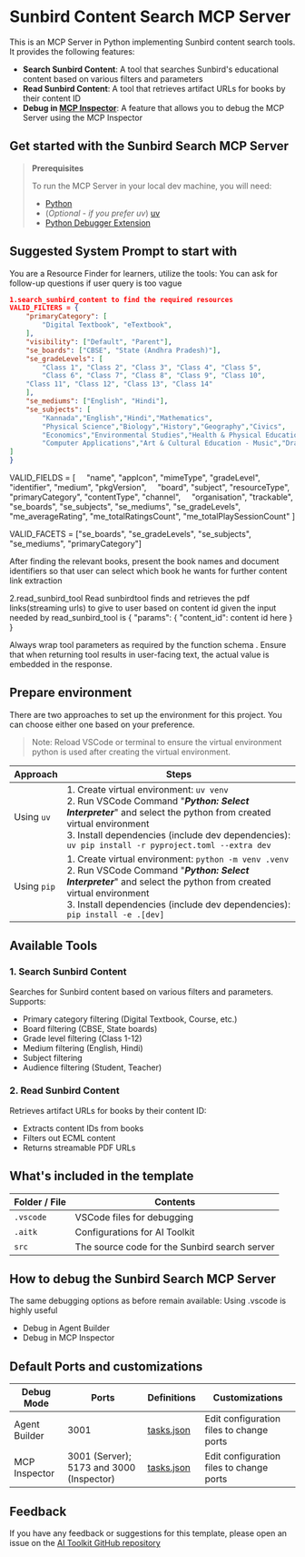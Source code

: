 # Sunbird Content Search MCP Server

This is an MCP Server in Python implementing Sunbird content search tools. It provides the following features:

- **Search Sunbird Content**: A tool that searches Sunbird's educational content based on various filters and parameters
- **Read Sunbird Content**: A tool that retrieves artifact URLs for books by their content ID
- **Debug in [MCP Inspector](https://github.com/modelcontextprotocol/inspector)**: A feature that allows you to debug the MCP Server using the MCP Inspector

## Get started with the Sunbird Search MCP Server

> **Prerequisites**
>
> To run the MCP Server in your local dev machine, you will need:
>
> - [Python](https://www.python.org/)
> - (*Optional - if you prefer uv*) [uv](https://github.com/astral-sh/uv)
> - [Python Debugger Extension](https://marketplace.visualstudio.com/items?itemName=ms-python.debugpy)

## Suggested System Prompt to start with
You are a Resource Finder for learners, utilize the tools:
You can ask for follow-up questions if user query is too vague
```json
1.search_sunbird_content to find the required resources 
VALID_FILTERS = {
    "primaryCategory": [
        "Digital Textbook", "eTextbook",
    ],
    "visibility": ["Default", "Parent"],
    "se_boards": ["CBSE", "State (Andhra Pradesh)"],
    "se_gradeLevels": [
        "Class 1", "Class 2", "Class 3", "Class 4", "Class 5",
        "Class 6", "Class 7", "Class 8", "Class 9", "Class 10",
    "Class 11", "Class 12", "Class 13", "Class 14"
    ],
    "se_mediums": ["English", "Hindi"],
    "se_subjects": [
        "Kannada","English","Hindi","Mathematics",
        "Physical Science","Biology","History","Geography","Civics",
        "Economics","Environmental Studies","Health & Physical Education",
        "Computer Applications","Art & Cultural Education - Music","Drawing"
]
}
```



VALID_FIELDS = [
    "name", "appIcon", "mimeType", "gradeLevel", "identifier", "medium", "pkgVersion",
    "board", "subject", "resourceType", "primaryCategory", "contentType", "channel",
    "organisation", "trackable", "se_boards", "se_subjects", "se_mediums", "se_gradeLevels",
    "me_averageRating", "me_totalRatingsCount", "me_totalPlaySessionCount"
]



VALID_FACETS = ["se_boards", "se_gradeLevels", "se_subjects", "se_mediums", "primaryCategory"]


After finding the relevant books, present the book names and document identifiers so that user can select which book he wants for further content link extraction 


2.read_sunbird_tool
Read sunbirdtool finds and retrieves the pdf links(streaming urls) to give to user based on content id given
the input needed by read_sunbird_tool is {
  "params": {
    "content_id": content id here
  }
}


Always wrap tool parameters as required by the function schema .
Ensure that when returning tool results in user-facing text, the actual value  is embedded in the response.



## Prepare environment

There are two approaches to set up the environment for this project. You can choose either one based on your preference.

> Note: Reload VSCode or terminal to ensure the virtual environment python is used after creating the virtual environment.

| Approach | Steps |
| -------- | ----- |
| Using `uv` | 1. Create virtual environment: `uv venv` <br>2. Run VSCode Command "***Python: Select Interpreter***" and select the python from created virtual environment <br>3. Install dependencies (include dev dependencies): `uv pip install -r pyproject.toml --extra dev` |
| Using `pip` | 1. Create virtual environment: `python -m venv .venv` <br>2. Run VSCode Command "***Python: Select Interpreter***" and select the python from created virtual environment<br>3. Install dependencies (include dev dependencies): `pip install -e .[dev]` |

## Available Tools

### 1. Search Sunbird Content
Searches for Sunbird content based on various filters and parameters. Supports:
- Primary category filtering (Digital Textbook, Course, etc.)
- Board filtering (CBSE, State boards)
- Grade level filtering (Class 1-12)
- Medium filtering (English, Hindi)
- Subject filtering
- Audience filtering (Student, Teacher)

### 2. Read Sunbird Content
Retrieves artifact URLs for books by their content ID:
- Extracts content IDs from books
- Filters out ECML content
- Returns streamable PDF URLs

## What's included in the template

| Folder / File| Contents                                     |
| ------------ | -------------------------------------------- |
| `.vscode`    | VSCode files for debugging                   |
| `.aitk`      | Configurations for AI Toolkit                |
| `src`        | The source code for the Sunbird search server |

## How to debug the Sunbird Search MCP Server

The same debugging options as before remain available: Using .vscode is highly useful
- Debug in Agent Builder
- Debug in MCP Inspector

## Default Ports and customizations

| Debug Mode | Ports | Definitions | Customizations |
| ---------- | ----- | ------------ | -------------- |
| Agent Builder | 3001 | [tasks.json](.vscode/tasks.json) | Edit configuration files to change ports |
| MCP Inspector | 3001 (Server); 5173 and 3000 (Inspector) | [tasks.json](.vscode/tasks.json) | Edit configuration files to change ports |

## Feedback

If you have any feedback or suggestions for this template, please open an issue on the [AI Toolkit GitHub repository](https://github.com/microsoft/vscode-ai-toolkit/issues)